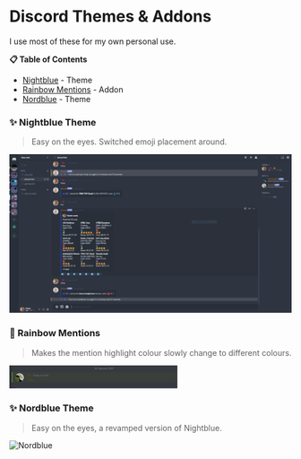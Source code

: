 # Discord Themes & Addons
I use most of these for my own personal use. 

**📋 Table of Contents**

- [Nightblue](#nightblue) - Theme
- [Rainbow Mentions](#rainbow-mentions) - Addon
- [Nordblue](#nordblue) - Theme
### ✨ Nightblue Theme
> Easy on the eyes. Switched emoji placement around.

![Nightblue](https://github.com/fluteds/CSS/blob/master/Discord/Screenshots/nightblue.PNG)

### 🌈 Rainbow Mentions
> Makes the mention highlight colour slowly change to different colours. 

![Rainbow Mention](https://github.com/fluteds/CSS/blob/master/Discord/Screenshots/rainbowmention.gif)

### ✨ Nordblue Theme
> Easy on the eyes, a revamped version of Nightblue. 

![Nordblue](https://github.com/fluteds/CSS/blob/master/Discord/Screenshots/nordblue.PNG)

